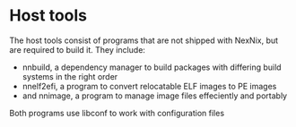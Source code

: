 # Host tools
The host tools consist of programs that are not shipped with NexNix, but are required to build it. They include:
- nnbuild, a dependency manager to build packages with differing build systems in the right order
- nnelf2efi, a program to convert relocatable ELF images to PE images
- and nnimage, a program to manage image files effeciently and portably

Both programs use libconf to work with configuration files
